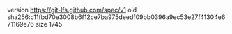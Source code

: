 version https://git-lfs.github.com/spec/v1
oid sha256:c11fbd70e3008b6f12ce7ba975deedf09bb0396a9ec53e27f41304e671169e76
size 1745
